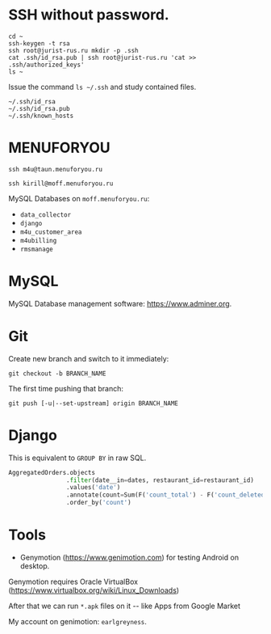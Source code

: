 # SSH without password.

    cd ~
    ssh-keygen -t rsa
    ssh root@jurist-rus.ru mkdir -p .ssh
    cat .ssh/id_rsa.pub | ssh root@jurist-rus.ru 'cat >> .ssh/authorized_keys'
    ls ~

Issue the command `ls ~/.ssh` and study contained files.

    ~/.ssh/id_rsa
    ~/.ssh/id_rsa.pub
    ~/.ssh/known_hosts


# MENUFORYOU

    ssh m4u@taun.menuforyou.ru

    ssh kirill@moff.menuforyou.ru


MySQL Databases on `moff.menuforyou.ru`:

* `data_collector`
* `django`
* `m4u_customer_area`
* `m4ubilling`
* `rmsmanage`



# MySQL

MySQL Database management software: https://www.adminer.org.


# Git

Create new branch and switch to it immediately:

    git checkout -b BRANCH_NAME

The first time pushing that branch:

    git push [-u|--set-upstream] origin BRANCH_NAME

# Django

This is equivalent to `GROUP BY` in raw SQL.

```python
AggregatedOrders.objects
                .filter(date__in=dates, restaurant_id=restaurant_id)
                .values('date')
                .annotate(count=Sum(F('count_total') - F('count_deleted')))
                .order_by('count')
```

# Tools

* Genymotion (https://www.genimotion.com) for testing Android on desktop.

Genymotion requires Oracle VirtualBox (https://www.virtualbox.org/wiki/Linux_Downloads)

After that we can run `*.apk` files on it -- like Apps from Google Market

My account on genimotion: `earlgreyness`.
